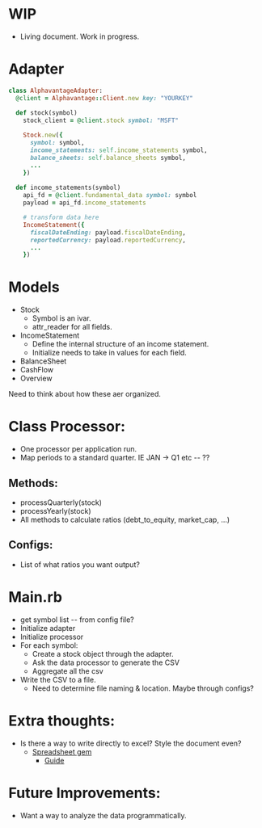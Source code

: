# WIP
  * Living document. Work in progress.
# Adapter
``` ruby
class AlphavantageAdapter:
  @client = Alphavantage::Client.new key: "YOURKEY"

  def stock(symbol)
    stock_client = @client.stock symbol: "MSFT"
    
    Stock.new({
      symbol: symbol,
      income_statements: self.income_statements symbol,
      balance_sheets: self.balance_sheets symbol,
      ...
    })
    
  def income_statements(symbol)
    api_fd = @client.fundamental_data symbol: symbol
    payload = api_fd.income_statements

    # transform data here 
    IncomeStatement({
      fiscalDateEnding: payload.fiscalDateEnding,
      reportedCurrency: payload.reportedCurrency,
      ...
    })
```

# Models
   * Stock
     * Symbol is an ivar.
     * attr_reader for all fields.
   * IncomeStatement
     * Define the internal structure of an income statement. 
     * Initialize needs to take in values for each field.
   * BalanceSheet
   * CashFlow
   * Overview

Need to think about how these aer organized.     


# Class Processor:
   * One processor per application run.
   * Map periods to a standard quarter. IE JAN -> Q1 etc -- ??
  
   ## Methods:
   * processQuarterly(stock)
   * processYearly(stock)
   * All methods to calculate ratios (debt_to_equity, market_cap, ...)

   ## Configs:
   * List of what ratios you want output?
  
  
# Main.rb
  * get symbol list -- from config file?
  * Initialize adapter
  * Initialize processor
  * For each symbol:
    * Create a stock object through the adapter.
    * Ask the data processor to generate the CSV
    * Aggregate all the csv
  * Write the CSV to a file.
    * Need to determine file naming & location. Maybe through configs?
    
# Extra thoughts:
  * Is there a way to write directly to excel? Style the document even?
    * [Spreadsheet gem](https://github.com/zdavatz/spreadsheet)
      * [Guide](https://github.com/zdavatz/spreadsheet/blob/master/GUIDE.md)
  
# Future Improvements:
  * Want a way to analyze the data programmatically.
   
  

  
  
    
    
    
    
    
    
    
    
    
    
    
    
    
    
  
  

